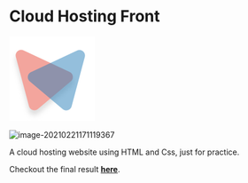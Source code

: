 # Cloud Hosting Front


![logo](./images/tab.svg)

![image-20210221171119367](https://pasteboard.co/JPo6eNg.png)



A cloud hosting website using HTML and Css, just for practice.

Checkout the final result [**here**](https://cloud-hosting-front.netlify.app/).
